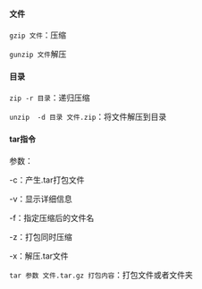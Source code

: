 #### 文件

`gzip 文件`：压缩

`gunzip 文件`解压

#### 目录

`zip -r 目录`：递归压缩

`unzip  -d 目录 文件.zip`：将文件解压到目录





#### tar指令

参数：

-c：产生.tar打包文件

-v：显示详细信息

-f：指定压缩后的文件名

-z：打包同时压缩

-x：解压.tar文件

`tar 参数 文件.tar.gz 打包内容`：打包文件或者文件夹